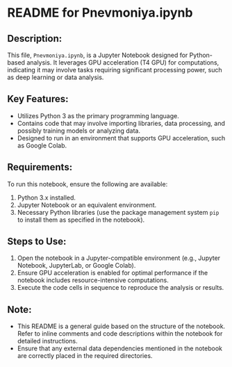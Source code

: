 
README for Pnevmoniya.ipynb
===========================

Description:
------------
This file, `Pnevmoniya.ipynb`, is a Jupyter Notebook designed for Python-based analysis. It leverages GPU acceleration (T4 GPU) for computations, indicating it may involve tasks requiring significant processing power, such as deep learning or data analysis.

Key Features:
--------------
- Utilizes Python 3 as the primary programming language.
- Contains code that may involve importing libraries, data processing, and possibly training models or analyzing data.
- Designed to run in an environment that supports GPU acceleration, such as Google Colab.

Requirements:
-------------
To run this notebook, ensure the following are available:
1. Python 3.x installed.
2. Jupyter Notebook or an equivalent environment.
3. Necessary Python libraries (use the package management system `pip` to install them as specified in the notebook).

Steps to Use:
-------------
1. Open the notebook in a Jupyter-compatible environment (e.g., Jupyter Notebook, JupyterLab, or Google Colab).
2. Ensure GPU acceleration is enabled for optimal performance if the notebook includes resource-intensive computations.
3. Execute the code cells in sequence to reproduce the analysis or results.

Note:
-----
- This README is a general guide based on the structure of the notebook. Refer to inline comments and code descriptions within the notebook for detailed instructions.
- Ensure that any external data dependencies mentioned in the notebook are correctly placed in the required directories.

